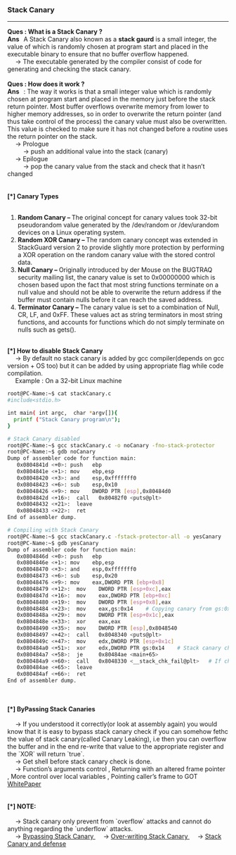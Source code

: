 
<h3>Stack Canary</h3>
<hr>
<b> Ques : What is a Stack Canary ? </b> 
</br>
<b> Ans &nbsp; </b> A Stack Canary also known as a <b>stack gaurd</b> is a small integer, the value of which is randomly chosen at program start and placed in the executable binary to ensure that no buffer overflow happened.
</br> &emsp; -> The executable generated by the compiler consist of code for generating and checking the stack canary.</br>
</br>
<b> Ques : How does it work ? </b> </br>
<b> Ans &nbsp; </b>: The way it works is that a small integer value which is randomly chosen at program start and placed in the memory just before the stack return pointer. Most buffer overflows overwrite memory from lower to higher memory addresses, so in order to overwrite the return pointer (and thus take control of the process) the canary value must also be overwritten. This value is checked to make sure it has not changed before a routine uses the return pointer on the stack.</br>
&emsp; -> Prologue</br>
&emsp; &emsp; -> push an additional value into the stack (canary)</br>
&emsp; -> Epilogue</br>
&emsp; &emsp; -> pop the canary value from the stack and check that it hasn’t changed</br>

</br>
</br>
<b> [*] Canary Types</br> </b>
</br>
<ul>
<li type=1><b> Random Canary – </b>The original concept for canary values took  32-bit pseudorandom value generated by the /dev/random or /dev/urandom devices on a Linux operating system.</li>
<li type=1><b> Random XOR Canary – </b>The random canary concept was extended in StackGuard version 2 to provide slightly more protection by performing a XOR operation on the random canary value with the stored control data.</li>
<li type=1><b> Null Canary – </b>Originally introduced by der Mouse on the BUGTRAQ security mailing list, the canary value is set to 0x00000000 which is chosen based upon the fact that most string functions terminate on a null value and should not be able to overwrite the return address if the buffer must contain nulls before it can reach the saved address.</li>
<li type=1><b> Terminator Canary – </b>The canary value is set to a combination of Null, CR, LF, and 0xFF. These values act as string terminators in most string functions, and accounts for functions which do not simply terminate on nulls such as gets().</li>
</ul>
</br>
<b> [*] How to disable Stack Canary</br> </b>
&emsp; -> By default no stack canary is added by gcc compiler(depends on gcc version + OS too) but it can be added by using appropriate flag while code compilation.
</br>
&emsp; Example : On a 32-bit Linux machine

```bash
root@PC-Name:~$ cat stackCanary.c
#include<stdio.h>

int main( int argc,  char *argv[]){
  printf ("Stack Canary program\n");
}

# Stack Canary disabled 
root@PC-Name:~$ gcc stackCanary.c -o noCanary -fno-stack-protector
root@PC-Name:~$ gdb noCanary
Dump of assembler code for function main:
   0x0804841d <+0>: push   ebp
   0x0804841e <+1>: mov    ebp,esp
   0x08048420 <+3>: and    esp,0xfffffff0
   0x08048423 <+6>: sub    esp,0x10
   0x08048426 <+9>: mov    DWORD PTR [esp],0x80484d0
   0x0804842d <+16>:  call   0x80482f0 <puts@plt>
   0x08048432 <+21>:  leave  
   0x08048433 <+22>:  ret    
End of assembler dump.

# Compiling with Stack Canary 
root@PC-Name:~$ gcc stackCanary.c -fstack-protector-all -o yesCanary
root@PC-Name:~$ gdb yesCanary
Dump of assembler code for function main:
   0x0804846d <+0>: push   ebp
   0x0804846e <+1>: mov    ebp,esp
   0x08048470 <+3>: and    esp,0xfffffff0
   0x08048473 <+6>: sub    esp,0x20
   0x08048476 <+9>: mov    eax,DWORD PTR [ebp+0x8]
   0x08048479 <+12>:  mov    DWORD PTR [esp+0xc],eax
   0x0804847d <+16>:  mov    eax,DWORD PTR [ebp+0xc]
   0x08048480 <+19>:  mov    DWORD PTR [esp+0x8],eax
   0x08048484 <+23>:  mov    eax,gs:0x14    # Copying canary from gs:0x14 memory location into EAX
   0x0804848a <+29>:  mov    DWORD PTR [esp+0x1c],eax
   0x0804848e <+33>:  xor    eax,eax
   0x08048490 <+35>:  mov    DWORD PTR [esp],0x8048540
   0x08048497 <+42>:  call   0x8048340 <puts@plt>
   0x0804849c <+47>:  mov    edx,DWORD PTR [esp+0x1c]
   0x080484a0 <+51>:  xor    edx,DWORD PTR gs:0x14    # Stack canary checking 
   0x080484a7 <+58>:  je     0x80484ae <main+65>
   0x080484a9 <+60>:  call   0x8048330 <__stack_chk_fail@plt>   # If check fail return stack check failed.
   0x080484ae <+65>:  leave  
   0x080484af <+66>:  ret    
End of assembler dump.

```

</br>
</br>
<b> [*] ByPassing Stack Canaries</br> </b>
</br>
&emsp; -> If you understood it correctly(or look at assembly again) you would know that it is easy to bypass stack canary check if you can somehow fethc the value of stack canary(called Canary Leaking), i.e then you can overflow the buffer and in the end re-write that value to the appropriate register and the `XOR` will return `true`.
</br>
&emsp; -> Get shell before stack canary check is done.
</br>
&emsp; -> Function’s arguments control , Returning with an altered frame pointer , More control over local variables , Pointing caller’s frame to GOT
<a href="https://www.secureauth.com/files/private/publications/2016/05/StackguardPaper.pdf"> WhitePaper</a>

</br>
</br>
</br>
<b> [*] NOTE: </br> </b>
</br>
&emsp; -> Stack canary only prevent from `overflow` attacks and cannot do anything regarding the `underflow` attacks.</br>
&emsp; -> <a href="https://ctf101.org/binary-exploitation/stack-canaries/" target="_blank">Bypassing Stack Canary </a>
&emsp; -> <a href="https://uaf.io/exploitation/2015/09/29/Stack-CANARY-Overwrite-Primer.html" target="_blank">Over-writing Stack Canary </a>
&emsp; -> <a href="https://www.kapravelos.com/teaching/csc591-f17/lectures/03-canaries.pdf" target="_blank">Stack Canary and defense</a>
</br>
